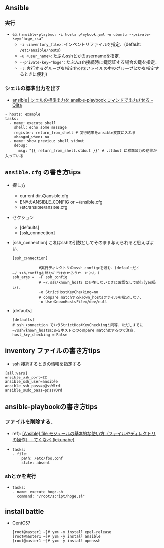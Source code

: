 ## Ansible

### 実行
  - ex.) `ansible-playbook -i hosts playbook.yml -u ubuntu --private-key="hoge_rsa"`
    - `-i <inventory_file>`: インベントリファイルを指定．(default: `/etc/ansible/hosts`)
    - `-u <user_name>`: たぶんsshとかのusernameを指定．
    - `--private-key="hoge"`: たぶんssh接続時に鍵認証する場合の鍵を指定．
    - `-l`: 実行するグループを指定(hostsファイルの中のグループとかを指定するときに便利)

### シェルの標準出力を出す
  - [ansible | シェルの標準出力を ansible-playbook コマンドで出力させる - Qiita](https://qiita.com/YumaInaura/items/5bee47677ec903551bb3)
  ```
  - hosts: example
  tasks:
    - name: execute shell
      shell: echo some message
      register: return_from_shell # 実行結果をansible変数に入れる
      changed_when: no
    - name: show previous shell stdout
      debug:
        msg: "{{ return_from_shell.stdout }}" # .stdout に標準出力の結果が入っている
  ```


## `ansible.cfg` の書き方tips
  - 探し方
    - current dir.のansible.cfg
    - ENVのANSIBLE_CONFIG or ~/ansible.cfg
    - /etc/ansible/ansible.cfg

  - セクション
    - [defaults]
    - [ssh_connection]

  - [ssh_connection]
    これはsshの引数としてそのまま与えられると思えばよい．
    ```
    [ssh_connection]

                #実行ディレクトリの<ssh_config>を読む．(defaultだと~/.ssh/configを読むのではなかろうか．たぶん．)
    ssh_args =  -F ssh_config
                # ~/.ssh/known_hosts に存在しないときに確認なしで続行(yes扱い)．
                -o StrictHostKeyChecking=no
                # compare matchするknown_hostsファイルを指定しない．
                -o UserKnownHostsFile=/dev/null
    ```
  - [defaults]
    ```
    [defaults]
    # ssh_connection でいうStrictHostKeyCheckingと同等．ただしすでに~/ssh/known_hostsにあるホストとのcompare matchはするので注意．
    host_key_checking = False
    ```

## inventory ファイルの書き方tips

  - ssh 接続するときの情報を指定する．
  ```
  [all:vars]
  ansible_ssh_port=22
  ansible_ssh_user=ansible
  ansible_ssh_pass=p@ssW0rd
  ansible_sudo_pass=p@ssW0rd
  ```

## ansible-playbookの書き方tips

### ファイルを削除する．
  - ref): [[Ansible] file モジュールの基本的な使い方（ファイルやディレクトリの操作） - てくなべ (tekunabe)](https://tekunabe.hatenablog.jp/entry/2019/03/03/ansible_file_intro)
  - 
    ```
    tasks:
    - file:
        path: /etc/foo.conf
        state: absent
    ```

### shとかを実行
  - 
    ```
    tasks:
    - name: execute hoge.sh
      command: "/root/script/hoge.sh"
    ```

## install battle
  - CentOS7
    ```
    [root@master1 ~]# yum -y install epel-release
    [root@master1 ~]# yum -y install ansible
    [root@master1 ~]# yum -y install openssh
    ```